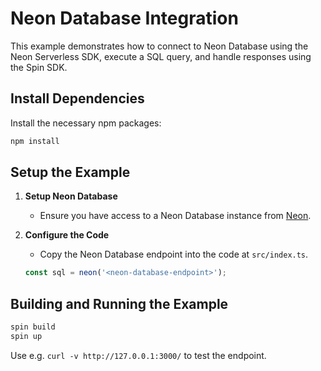 # Neon Database Integration

This example demonstrates how to connect to Neon Database using the Neon Serverless SDK, execute a SQL query, and handle responses using the Spin SDK.

## Install Dependencies
Install the necessary npm packages:

```bash
npm install
```

## Setup the Example

1. **Setup Neon Database**
   - Ensure you have access to a Neon Database instance from [Neon](https://neon.tech/).

2. **Configure the Code**
   - Copy the Neon Database endpoint into the code at `src/index.ts`.
   
    ```js
    const sql = neon('<neon-database-endpoint>');
    ```

## Building and Running the Example

```bash
spin build
spin up
```

Use e.g. `curl -v http://127.0.0.1:3000/` to test the endpoint.

